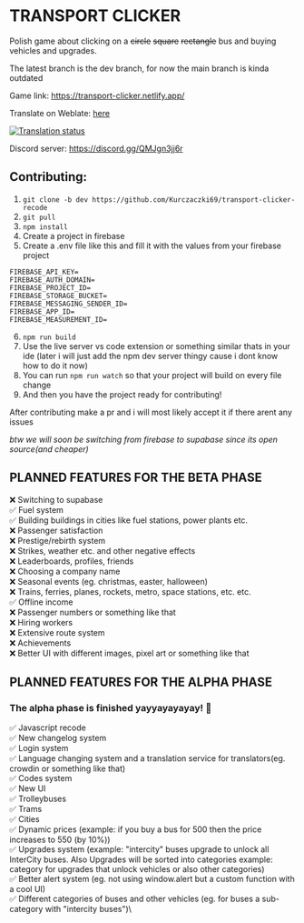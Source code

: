 # TRANSPORT CLICKER

Polish game about clicking on a ~~circle~~ ~~square~~ ~~rectangle~~ bus and buying vehicles and upgrades.

The latest branch is the dev branch, for now the main branch is kinda outdated

Game link: https://transport-clicker.netlify.app/

Translate on Weblate: [here](https://hosted.weblate.org/projects/transport-clicker/)

[![Translation status](https://hosted.weblate.org/widget/transport-clicker/287x66-black.png)](https://hosted.weblate.org/engage/transport-clicker/)

Discord server: https://discord.gg/QMJgn3jj6r

## Contributing: 
1. `git clone -b dev https://github.com/Kurczaczki69/transport-clicker-recode`
2. `git pull`
3. `npm install`
4. Create a project in firebase
5. Create a .env file like this and fill it with the values from your firebase project
```
FIREBASE_API_KEY=
FIREBASE_AUTH_DOMAIN=
FIREBASE_PROJECT_ID=
FIREBASE_STORAGE_BUCKET=
FIREBASE_MESSAGING_SENDER_ID=
FIREBASE_APP_ID=
FIREBASE_MEASUREMENT_ID=
```
6. `npm run build`
7. Use the live server vs code extension or something similar thats in your ide (later i will just add the npm dev server thingy cause i dont know how to do it now)
8. You can run `npm run watch` so that your project will build on every file change
9. And then you have the project ready for contributing!

After contributing make a pr and i will most likely accept it if there arent any issues

_btw we will soon be switching from firebase to supabase since its open source(and cheaper)_

## PLANNED FEATURES FOR THE BETA PHASE

❌ Switching to supabase\
✅ Fuel system\
✅ Building buildings in cities like fuel stations, power plants etc.\
❌ Passenger satisfaction\
❌ Prestige/rebirth system\
❌ Strikes, weather etc. and other negative effects\
❌ Leaderboards, profiles, friends\
❌ Choosing a company name\
❌ Seasonal events (eg. christmas, easter, halloween)\
❌ Trains, ferries, planes, rockets, metro, space stations, etc. etc.\
✅ Offline income\
❌ Passenger numbers or something like that\
❌ Hiring workers\
❌ Extensive route system\
❌ Achievements\
❌ Better UI with different images, pixel art or something like that 

## PLANNED FEATURES FOR THE ALPHA PHASE
### The alpha phase is finished yayyayayayay! 🎉

✅ Javascript recode\
✅ New changelog system\
✅ Login system\
✅ Language changing system and a translation service for translators(eg. crowdin or something like that)\
✅ Codes system\
✅ New UI\
✅ Trolleybuses\
✅ Trams\
✅ Cities\
✅ Dynamic prices (example: if you buy a bus for 500 then the price increases to 550 (by 10%))\
✅ Upgrades system (example: "intercity" buses upgrade to unlock all InterCity buses. Also Upgrades will be sorted into categories example: category for upgrades that unlock vehicles or also other categories)\
✅ Better alert system (eg. not using window.alert but a custom function with a cool UI)\
✅ Different categories of buses and other vehicles (eg. for buses a sub-category with "intercity buses")\
